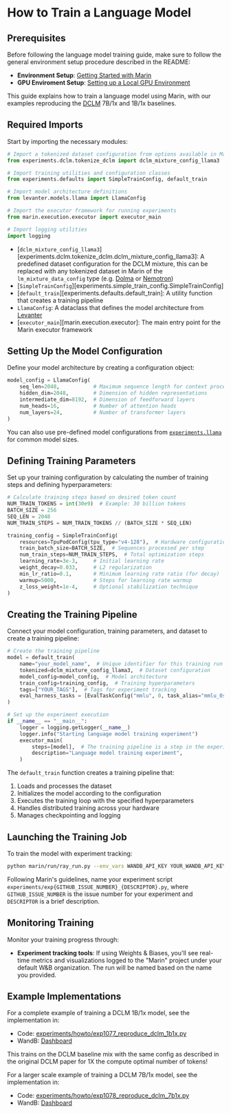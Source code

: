 # How to Train a Language Model

## Prerequisites

Before following the language model training guide, make sure to follow the general environment setup procedure described in the README:

- **Environment Setup**: [Getting Started with Marin](../tutorials/getting-started.md)
- **GPU Enviroment Setup**: [Setting up a Local GPU Environment](../tutorials/local-gpu.md)

This guide explains how to train a language model using Marin, with our examples reproducing the
[DCLM](https://arxiv.org/pdf/2406.11794) 7B/1x and 1B/1x baselines.

## Required Imports

Start by importing the necessary modules:

```python
# Import a tokenized dataset configuration from options available in Marin
from experiments.dclm.tokenize_dclm import dclm_mixture_config_llama3

# Import training utilities and configuration classes
from experiments.defaults import SimpleTrainConfig, default_train

# Import model architecture definitions
from levanter.models.llama import LlamaConfig

# Import the executor framework for running experiments
from marin.execution.executor import executor_main

# Import logging utilities
import logging
```

- [`dclm_mixture_config_llama3`][experiments.dclm.tokenize_dclm.dclm_mixture_config_llama3]: A predefined dataset configuration for the DCLM mixture, this can be replaced with any tokenized dataset in Marin of the `lm_mixture_data_config` type (e.g. [Dolma](https://github.com/stanford-crfm/marin/blob/main/experiments/dolma/exp442_dolma.py) or [Nemotron](https://github.com/stanford-crfm/marin/blob/main/experiments/exp934_hq_vs_pt.py))
- [`SimpleTrainConfig`][experiments.simple_train_config.SimpleTrainConfig]
- [`default_train`][experiments.defaults.default_train]: A utility function that creates a training pipeline
- `LlamaConfig`: A dataclass that defines the model architecture from [Levanter](https://github.com/stanford-crfm/levanter)
- [`executor_main`][marin.execution.executor]: The main entry point for the Marin executor framework

## Setting Up the Model Configuration

Define your model architecture by creating a configuration object:

```python
model_config = LlamaConfig(
    seq_len=2048,           # Maximum sequence length for context processing
    hidden_dim=2048,        # Dimension of hidden representations
    intermediate_dim=8192,  # Dimension of feedforward layers
    num_heads=16,           # Number of attention heads
    num_layers=24,          # Number of transformer layers
)
```

You can also use pre-defined model configurations from [`experiments.llama`](https://www.github.com/stanford-crfm/marin/blob/main/experiments/llama.py) for common model sizes.

## Defining Training Parameters

Set up your training configuration by calculating the number of training steps and defining hyperparameters:

```python
# Calculate training steps based on desired token count
NUM_TRAIN_TOKENS = int(30e9)  # Example: 30 billion tokens
BATCH_SIZE = 256
SEQ_LEN = 2048
NUM_TRAIN_STEPS = NUM_TRAIN_TOKENS // (BATCH_SIZE * SEQ_LEN)

training_config = SimpleTrainConfig(
    resources=TpuPodConfig(tpu_type="v4-128"),  # Hardware configuration: 128 v4 TPU cores, can be swapped for GpuConfig
    train_batch_size=BATCH_SIZE,  # Sequences processed per step
    num_train_steps=NUM_TRAIN_STEPS,  # Total optimization steps
    learning_rate=3e-3,     # Initial learning rate
    weight_decay=0.033,     # L2 regularization
    min_lr_ratio=0.1,       # Minimum learning rate ratio (for decay)
    warmup=5000,            # Steps for learning rate warmup
    z_loss_weight=1e-4,     # Optional stabilization technique
)
```

## Creating the Training Pipeline

Connect your model configuration, training parameters, and dataset to create a training pipeline:

```python
# Create the training pipeline
model = default_train(
    name="your_model_name",  # Unique identifier for this training run
    tokenized=dclm_mixture_config_llama3,  # Dataset configuration
    model_config=model_config,  # Model architecture
    train_config=training_config,  # Training hyperparameters
    tags=["YOUR_TAGS"],  # Tags for experiment tracking
    eval_harness_tasks = [EvalTaskConfig("mmlu", 0, task_alias="mmlu_0shot"), EvalTaskConfig("mmlu", 5, task_alias="mmlu_5shot")] # Evaluation Tasks to run on the checkpoint
)

# Set up the experiment execution
if __name__ == "__main__":
    logger = logging.getLogger(__name__)
    logger.info("Starting language model training experiment")
    executor_main(
        steps=[model],  # The training pipeline is a step in the experiment
        description="Language model training experiment",
    )
```

The `default_train` function creates a training pipeline that:
1. Loads and processes the dataset
2. Initializes the model according to the configuration
3. Executes the training loop with the specified hyperparameters
4. Handles distributed training across your hardware
5. Manages checkpointing and logging

## Launching the Training Job

To train the model with experiment tracking:

```bash
python marin/run/ray_run.py --env_vars WANDB_API_KEY YOUR_WANDB_API_KEY -- python experiments/exp123_your_model.py
```

Following Marin's guidelines, name your experiment script `experiments/exp{GITHUB_ISSUE_NUMBER}_{DESCRIPTOR}.py`, where `GITHUB_ISSUE_NUMBER` is the issue number for your experiment and `DESCRIPTOR` is a brief description.

## Monitoring Training

Monitor your training progress through:

- **Experiment tracking tools**: If using Weights & Biases, you'll see real-time metrics and visualizations logged to the "Marin" project under your default W&B organization. The run will be named based on the name you provided.

## Example Implementations

For a complete example of training a DCLM 1B/1x model, see the implementation in:

- Code: [experiments/howto/exp1077_reproduce_dclm_1b1x.py](https://github.com/stanford-crfm/marin/blob/main/experiments/howto/exp1077_reproduce_dclm_1b1x.py)
- WandB: [Dashboard](https://wandb.ai/stanford-mercury/marin/runs/dclm_1b_1x_how_to-58c8f0)

This trains on the DCLM baseline mix with the same config as described in the original DCLM paper for 1X the compute optimal number of tokens!

For a larger scale example of training a DCLM 7B/1x model, see the implementation in:

- Code: [experiments/howto/exp1078_reproduce_dclm_7b1x.py](https://github.com/stanford-crfm/marin/blob/main/experiments/howto/exp1078_reproduce_dclm_7b1x.py)
- WandB: [Dashboard](https://wandb.ai/stanford-mercury/marin/runs/dclm_7b_1x_how_to-fefaab)
